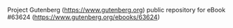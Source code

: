 Project Gutenberg (https://www.gutenberg.org) public repository for
eBook #63624 (https://www.gutenberg.org/ebooks/63624)
